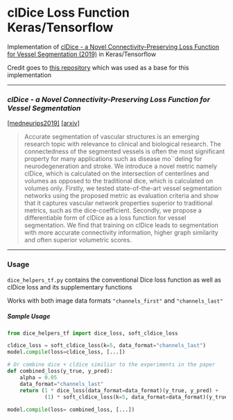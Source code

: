 # clDice Loss Function  Keras/Tensorflow
Implementation of [clDice - a Novel Connectivity-Preserving Loss Function for Vessel Segmentation (2019)](https://arxiv.org/abs/2003.07311) in Keras/Tensorflow

Credit goes to [this repository](https://github.com/dmitrysarov/clDice/) which was used as a base for this implementation

---
### *clDice - a Novel Connectivity-Preserving Loss Function for Vessel Segmentation*
[[medneurips2019]](https://profs.etsmtl.ca/hlombaert/public/medneurips2019/27_CameraReadySubmission_cl_dice_neurips_med.pdf
)
[[arxiv]](https://arxiv.org/abs/2003.07311)
>Accurate segmentation of vascular structures is an emerging research topic with
>relevance to clinical and biological research. The connectedness of the segmented
>vessels is often the most significant property for many applications such as disease mo``deling for neurodegeneration and stroke. We introduce a novel metric
>namely clDice, which is calculated on the intersection of centerlines and volumes
>as opposed to the traditional dice, which is calculated on volumes only. Firstly,
>we tested state-of-the-art vessel segmentation networks using the proposed metric as evaluation criteria and show that it captures vascular network properties
>superior to traditional metrics, such as the dice-coefficient. Secondly, we propose
>a differentiable form of clDice as a loss function for vessel segmentation. We
>find that training on clDice leads to segmentation with more accurate connectivity
>information, higher graph similarity and often superior volumetric scores.

---
### Usage
`dice_helpers_tf.py` contains the conventional Dice loss function as well as clDice loss and its supplementary functions

Works with both image data formats `"channels_first"` and `"channels_last"`

##### Sample Usage
```python
from dice_helpers_tf import dice_loss, soft_cldice_loss

cldice_loss = soft_cldice_loss(k=5, data_format="channels_last")
model.compile(loss=cldice_loss, [...])

# Or combine dice + cldice similiar to the experiments in the paper
def combined_loss(y_true, y_pred):
    alpha = 0.05
    data_format="channels_last"
    return (1 * dice_loss(data_format=data_format)(y_true, y_pred) + 
            (1) * soft_cldice_loss(k=5, data_format=data_format)(y_true, y_pred))
            
model.compile(loss= combined_loss, [...])

```

